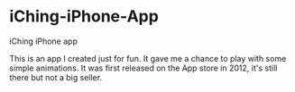 # iChing-iPhone-App
iChing iPhone app

This is an app I created just for fun. It gave me a chance to play with some simple animations. It was first released on the App store in 2012, it's still there but not a big seller.
